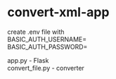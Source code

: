 # convert-xml-app

create .env file with \
BASIC_AUTH_USERNAME=\
BASIC_AUTH_PASSWORD=

app.py - Flask \
convert_file.py - converter
